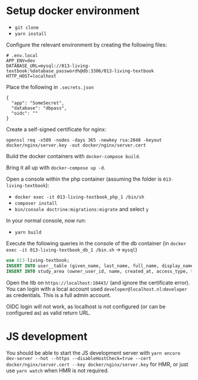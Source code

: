 # Setup docker environment

- `git clone`
- `yarn install`

Configure the relevant environment by creating the following files:

```
# .env.local
APP_ENV=dev
DATABASE_URL=mysql://013-living-textbook:%database_password%@db:3306/013-living-textbook
HTTP_HOST=localhost
```

Place the following in `.secrets.json`
```
{
  "app": "SomeSecret",
  "database": "dbpass",
  "oidc": ""
}
```

Create a self-signed certificate for nginx:

```
openssl req -x509 -nodes -days 365 -newkey rsa:2048 -keyout docker/nginx/server.key -out docker/nginx/server.cert
```

Build the docker containers with `docker-compose build`.

Bring it all up with `docker-compose up -d`.

Open a console within the php container (assuming the folder is `013-living-textbook`):

- `docker exec -it 013-living-textbook_php_1 /bin/sh`
- `composer install`
- `bin/console doctrine:migrations:migrate` and select `y`

In your normal console, now run:

- `yarn build`

Execute the following queries in the console of the db container (in `docker exec -it 013-living-textbook_db_1 /bin.sh` -> `mysql`)

```sql
use 013-living-textbook;
INSERT INTO user__table (given_name, last_name, full_name, display_name, username, is_oidc, is_admin, roles, password, registered_on, created_at, created_by) VALUES ('Dev', 'Loper', 'Developer', 'Developer', 'developer@localhost.nl', 0, 1, 'a:0:{}', '$argon2id$v=19$m=65536,t=4,p=1$0HoR4yJvi6fb5xFtXXH66w$yXO7fsj/I1X7/jFb0NuNuN/AkRBsiJOLmAnezAFWwCM', NOW(), NOW(), 'developer');
INSERT INTO study_area (owner_user_id, name, created_at, access_type, track_users, open_access, analytics_dashboard_enabled, review_mode_enabled, dotron) VALUES (1, 'Development Area', NOW(), 'public', 0, 0, 0, 0, 0);
```

Open the ltb on `https://localhost:10443/` (and ignore the certificate error). You can login with a local account
used `developer@localhost.nl`:`developer` as credentials. This is a full admin account.

OIDC login will not work, as localhost is not configured (or can be configured as) as valid return URL.

# JS development

You should be able to start the JS development server
with `yarn encore dev-server --hot --https --disableHostCheck=true --cert docker/nginx/server.cert --key docker/nginx/server.key`
for HMR, or just use `yarn watch` when HMR is not required.
